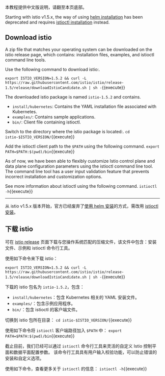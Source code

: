 本教程提供中文版说明，请翻至本页底部。

Starting with istio v1.5.x, the way of using [helm installation](https://istio.io/docs/setup/install/helm/) has been deprecated and requires [istioctl installation](https://istio.io/docs/setup/install/istioctl/) instead.

## Download istio

A zip file that matches your operating system can be downloaded on the istio release page, which contains: installation files, examples, and istioctl command line tools.

Use the following command to download istio:.

`export ISTIO_VERSION=1.5.2 && curl -L https://raw.githubusercontent.com/istio/istio/release-1.5/release/downloadIstioCandidate.sh | sh -`{{execute}}

The downloaded istio package is named `istio-1.5.2` and contains.

- `install/kubernetes`: Contains the YAML installation file associated with Kubernetes.
- `examples/`: Contains sample applications.
- `bin/`: Client file containing istioctl.

Switch to the directory where the istio package is located:.
`cd istio-$ISTIO_VERSION/`{{execute}}

Add the istioctl client path to the `$PATH` using the following command.
`export PATH=$PATH:$(pwd)/bin`{{execute}}

As of now, we have been able to flexibly customize Istio control plane and data plane configuration parameters using the istioctl command line tool. The command line tool has a user input validation feature that prevents incorrect installation and customization options.

See more information about istioctl using the following command.
`istioctl -h`{{execute}}

---

从 istio v1.5.x 版本开始，官方已经废弃了[使用 helm 安装](https://istio.io/zh/docs/setup/install/helm/)的方式，需改用 [istioctl 安装](https://istio.io/zh/docs/setup/install/istioctl/)。

## 下载 istio

可在 [istio release](https://github.com/istio/istio/releases/tag/1.5.2) 页面下载与您操作系统匹配的压缩文件，该文件中包含：安装文件、示例和 istioctl 命令行工具。

使用如下命令来下载 istio：

`export ISTIO_VERSION=1.5.2 && curl -L https://raw.githubusercontent.com/istio/istio/release-1.5/release/downloadIstioCandidate.sh | sh -`{{execute}}

下载的 istio 包名为 `istio-1.5.2`，包含：
- `install/kubernetes`：包含 Kubernetes 相关的 YAML 安装文件。
- `examples/`：包含示例应用程序。
- `bin/`：包含 istioctl 的客户端文件。

切换到 istio 包所在目录：
`cd istio-$ISTIO_VERSION/`{{execute}}

使用如下命令将 `istioctl` 客户端路径加入 `$PATH` 中：
`export PATH=$PATH:$(pwd)/bin`{{execute}}

截止目前，我们已经可以通过 `istioctl` 命令行工具来灵活的自定义 Istio 控制平面和数据平面配置参数。 该命令行工具具有用户输入校验功能，可以防止错误的安装和自定义选项。

使用如下命令，查看更多关于 `istioctl` 的信息：
`istioctl -h`{{execute}}
